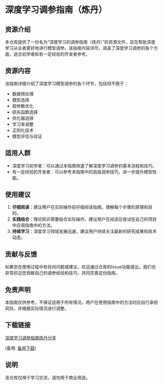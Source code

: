 # 深度学习调参指南（炼丹）

## 资源介绍

本仓库提供了一份名为“深度学习的调参指南（炼丹）”的资源文件，旨在帮助深度学习从业者更好地进行模型调参。该指南内容详尽，涵盖了深度学习调参的各个方面，适合初学者和有一定经验的开发者参考。

## 资源内容

该指南详细介绍了深度学习模型调参的各个环节，包括但不限于：

- 数据预处理
- 模型选择
- 超参数优化
- 损失函数选择
- 优化器选择
- 学习率调整
- 正则化技术
- 模型评估与验证

## 适用人群

- 深度学习初学者：可以通过本指南快速了解深度学习调参的基本流程和技巧。
- 有一定经验的开发者：可以参考本指南中的高级调参技巧，进一步提升模型性能。

## 使用建议

1. **仔细阅读**：建议用户在实际操作前仔细阅读指南，理解每个步骤的原理和目的。
2. **实践结合**：理论知识需要结合实际操作，建议用户在阅读后尝试在自己的项目中应用指南中的方法。
3. **持续学习**：深度学习领域发展迅速，建议用户持续关注最新的研究成果和技术动态。

## 贡献与反馈

如果您在使用过程中有任何问题或建议，欢迎通过仓库的Issue功能提出。我们也非常欢迎您贡献自己的调参经验和技巧，共同完善这份指南。

## 免责声明

本指南仅供参考，不保证适用于所有情况。用户在使用指南中的方法时应自行承担风险，并根据实际情况进行调整。

## 下载链接
[深度学习调参指南炼丹分享](https://pan.quark.cn/s/a7eed4d67a01) 

(备用: [备用下载](https://pan.baidu.com/s/1bxuealJ_3_fv-jdedcSNPQ?pwd=1234))

## 说明

该仓库仅用于学习交流，请勿用于商业用途。
